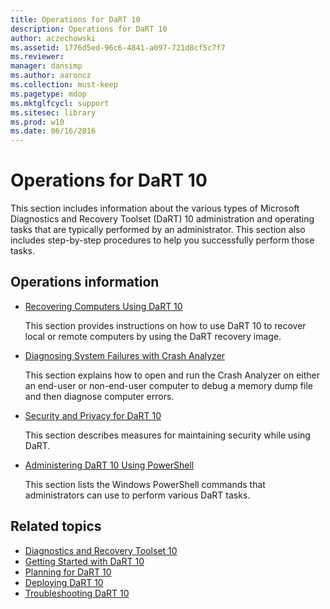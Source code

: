 ```yaml
---
title: Operations for DaRT 10
description: Operations for DaRT 10
author: aczechowski
ms.assetid: 1776d5ed-96c6-4841-a097-721d8cf5c7f7
ms.reviewer: 
manager: dansimp
ms.author: aaroncz
ms.collection: must-keep
ms.pagetype: mdop
ms.mktglfcycl: support
ms.sitesec: library
ms.prod: w10
ms.date: 06/16/2016
---
```


# Operations for DaRT 10

This section includes information about the various types of Microsoft Diagnostics and Recovery Toolset (DaRT) 10 administration and operating tasks that are typically performed by an administrator. This section also includes step-by-step procedures to help you successfully perform those tasks.

## Operations information

- [Recovering Computers Using DaRT 10](recovering-computers-using-dart-10.md)

    This section provides instructions on how to use DaRT 10 to recover local or remote computers by using the DaRT recovery image.

- [Diagnosing System Failures with Crash Analyzer](diagnosing-system-failures-with-crash-analyzer-dart-10.md)

    This section explains how to open and run the Crash Analyzer on either an end-user or non-end-user computer to debug a memory dump file and then diagnose computer errors.

- [Security and Privacy for DaRT 10](security-and-privacy-for-dart-10.md)

    This section describes measures for maintaining security while using DaRT.

- [Administering DaRT 10 Using PowerShell](administering-dart-10-using-powershell.md)

    This section lists the Windows PowerShell commands that administrators can use to perform various DaRT tasks.

## Related topics

- [Diagnostics and Recovery Toolset 10](index.md)
- [Getting Started with DaRT 10](getting-started-with-dart-10.md)
- [Planning for DaRT 10](planning-for-dart-10.md)
- [Deploying DaRT 10](deploying-dart-10.md)
- [Troubleshooting DaRT 10](troubleshooting-dart-10.md)
